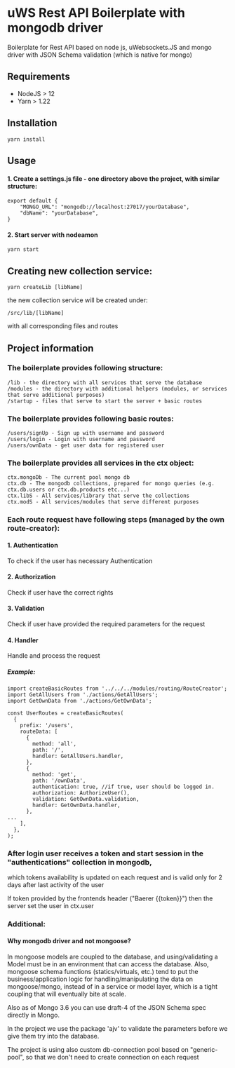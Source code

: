 # uWS Rest API Boilerplate with mongodb driver
Boilerplate for Rest API based on node js, uWebsockets.JS and mongo driver with JSON Schema validation (which is native for mongo)

## Requirements
- NodeJS > 12
- Yarn > 1.22


## Installation

```
yarn install
```

## Usage

#### 1. Create a settings.js file - one directory above the project, with similar structure:
```
export default {
	"MONGO_URL": "mongodb://localhost:27017/yourDatabase",
	"dbName": "yourDatabase",
}
```

#### 2. Start server with nodeamon
```
yarn start
```

## Creating new collection service:

```
yarn createLib [libName]
```

the new collection service will be created under:

```
/src/lib/[libName]
```

with all corresponding files and routes

## Project information

### The boilerplate provides following structure:

```
/lib - the directory with all services that serve the database
/modules - the directory with additional helpers (modules, or services that serve additional purposes)
/startup - files that serve to start the server + basic routes
```

### The boilerplate provides following basic routes:

```
/users/signUp - Sign up with username and password
/users/login - Login with username and password
/users/ownData - get user data for registered user
```
### The boilerplate provides all services in the ctx object:

```
ctx.mongoDb - The current pool mongo db
ctx.db - The mongodb collections, prepared for mongo queries (e.g. ctx.db.users or ctx.db.products etc...)
ctx.libS - All services/library that serve the collections
ctx.modS - All services/modules that serve different purposes
```

### Each route request have following steps (managed by the own route-creator):

#### 1. Authentication

To check if the user has necessary Authentication

#### 2. Authorization

Check if user have the correct rights

#### 3. Validation

Check if user have provided the required parameters for the request

#### 4. Handler

Handle and process the request

##### Example:

```
import createBasicRoutes from '../../../modules/routing/RouteCreator';
import GetAllUsers from './actions/GetAllUsers';
import GetOwnData from './actions/GetOwnData';

const UserRoutes = createBasicRoutes(
  {
    prefix: '/users',
    routeData: [
      {
        method: 'all',
        path: '/',
        handler: GetAllUsers.handler,
      },
      {
        method: 'get',
        path: '/ownData',
        authentication: true, //if true, user should be logged in.
        authorization: AuthorizeUser(),
        validation: GetOwnData.validation,
        handler: GetOwnData.handler,
      },
...
    ],
  },
);
```

### After login user receives a token and start session in the "authentications" collection in mongodb, 
which tokens availability is updated on each request and is valid only for 2 days after last activity of the user

If token provided by the frontends header ("Baerer {{token}}") then the server set the user in ctx.user

### Additional:

#### Why mongodb driver and not mongoose?

In mongoose models are coupled to the database, and using/validating a Model must be in an environment that can access the database. Also, mongoose schema functions (statics/virtuals, etc.) tend to put the business/application logic for handling/manipulating the data on mongoose/mongo, instead of in a service or model layer, which is a tight coupling that will eventually bite at scale.

Also as of Mongo 3.6 you can use draft-4 of the JSON Schema spec directly in Mongo. 

In the project we use the package 'ajv' to validate the parameters before we give them try into the database.

The project is using also custom db-connection pool based on "generic-pool", so that we don't need to create connection on each request
